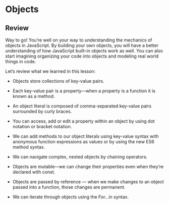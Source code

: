 # Objects

## Review
Way to go! You’re well on your way to understanding the mechanics of objects in JavaScript. By building your own objects, you will have a better understanding of how JavaScript built-in objects work as well. You can also start imagining organizing your code into objects and modeling real world things in code.

Let’s review what we learned in this lesson:

- Objects store collections of key-value pairs.

- Each key-value pair is a property—when a property is a function it is known as a method.

- An object literal is composed of comma-separated key-value pairs surrounded by curly braces.

- You can access, add or edit a property within an object by using dot notation or bracket notation.

- We can add methods to our object literals using key-value syntax with anonymous function expressions as values or by using the new ES6 method syntax.

- We can navigate complex, nested objects by chaining operators.

- Objects are mutable—we can change their properties even when they’re declared with const.

- Objects are passed by reference — when we make changes to an object passed into a function, those changes are permanent.

- We can iterate through objects using the For...in syntax.